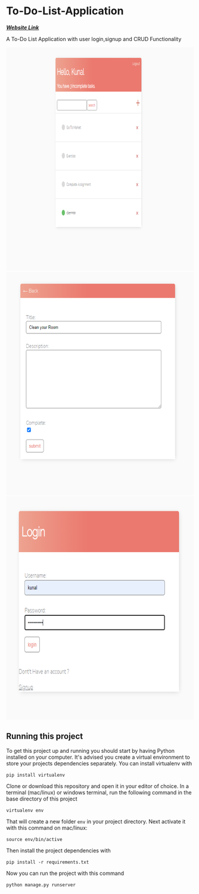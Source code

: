 # To-Do-List-Application

<a href="https://plan--tasks.herokuapp.com/"><em><strong>Website Link</strong></em></a>

A To-Do List Application with user login,signup and CRUD Functionality

<img src="images/todolist1.PNG" width="800" height="600">
<img src="images/todolist2.PNG" width="800" height="600">
<img src="images/todolist3.PNG" width="800" height="600">

## Running this project

To get this project up and running you should start by having Python installed on your computer. It's advised you create a virtual environment to store your projects dependencies separately. You can install virtualenv with

```
pip install virtualenv
```

Clone or download this repository and open it in your editor of choice. In a terminal (mac/linux) or windows terminal, run the following command in the base directory of this project

```
virtualenv env
```

That will create a new folder `env` in your project directory. Next activate it with this command on mac/linux:

```
source env/bin/active
```

Then install the project dependencies with

```
pip install -r requirements.txt
```

Now you can run the project with this command

```
python manage.py runserver
```
